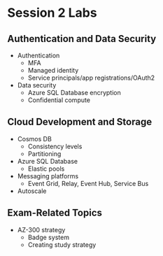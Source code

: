 # Session 2 Labs

## Authentication and Data Security

* Authentication
  * MFA
  * Managed identity
  * Service principals/app registrations/OAuth2
* Data security
  * Azure SQL Database encryption
  * Confidential compute

## Cloud Development and Storage

* Cosmos DB
  * Consistency levels
  * Partitioning
* Azure SQL Database
  * Elastic pools
* Messaging platforms
  * Event Grid, Relay, Event Hub, Service Bus
* Autoscale

## Exam-Related Topics

* AZ-300 strategy
  * Badge system
  * Creating study strategy
